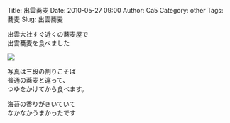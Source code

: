 Title: 出雲蕎麦
Date: 2010-05-27 09:00
Author: Ca5
Category: other
Tags: 蕎麦
Slug: 出雲蕎麦

出雲大社すぐ近くの蕎麦屋で  
出雲蕎麦を食べました

[![](http://farm4.static.flickr.com/3355/4635685244_4d88576234_m.jpg)](http://www.flickr.com/photos/46200029@N06/4635685244/)  
  
写真は三段の割りこそば  
普通の蕎麦と違って、  
つゆをかけてから食べます。

海苔の香りがきいていて  
なかなかうまかったです
